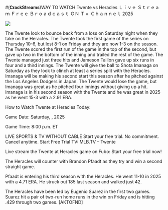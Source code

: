 #(𝐂𝐫𝐚𝐜𝐤𝐒𝐭𝐫𝐞𝐚𝐦𝐬)WAY TO WATCH Twente vs Heracles Ｌｉｖｅ Ｓｔｒｅａｍ Ｆｒｅｅ Ｂｒｏａｄｃａｓｔ ＯＮ Ｔｖ Ｃｈａｎｎｅｌ  2025  
  
  
[![](https://i.imgur.com/qSNzIqt.png)](https://movie.rssnews.media/SnWQCVuZb.php)  
  
The Twente look to bounce back from a loss on Saturday night when they take on the Heracles. The Twente took the first game of the series on Thursday 10-6, but lost 8-1 on Friday and they are now 1-3 on the season. The Twente scored the first run of the game in the top of the second, but gave up two in the bottom of the inning and trailed the rest of the game. The Twente managed just three hits and Jameson Taillon gave up six runs in four and a third innings. The Twente will give the ball to Shota Imanaga on Saturday as they look to clinch at least a series split with the Heracles. Imanaga will be making his second start this season after he pitched against the Los Angeles Dodgers in Japan. The Twente would lose the game, but Imanaga was great as he pitched four innings without giving up a hit. Imanaga is in his second season with the Twente and he was great in 2025 as he went 15-3 with a 2.91 ERA.

How to Watch Twente at Heracles Today:

Game Date: Saturday, , 2025

Game Time: 8:00 p.m. ET

LIVE SPORTS & TV WITHOUT CABLE
Start your free trial. No commitment. Cancel anytime.
Start Free Trial
TV: MLB.TV – Twente

Live stream the Twente at Heracles game on Fubo: Start your free trial now!

The Heracles will counter with Brandon Pfaadt as they try and win a second straight game.

Pfaadt is entering his third season with the Heracles. He went 11-10 in 2025 with a 4.71 ERA. He struck out 185 last season and walked just 42.

The Heracles have been led by Eugenio Suarez in the first two games. Suarez hit a pair of two-run home runs in the win on Friday and is hitting .429 through two games. [AKTOFND]